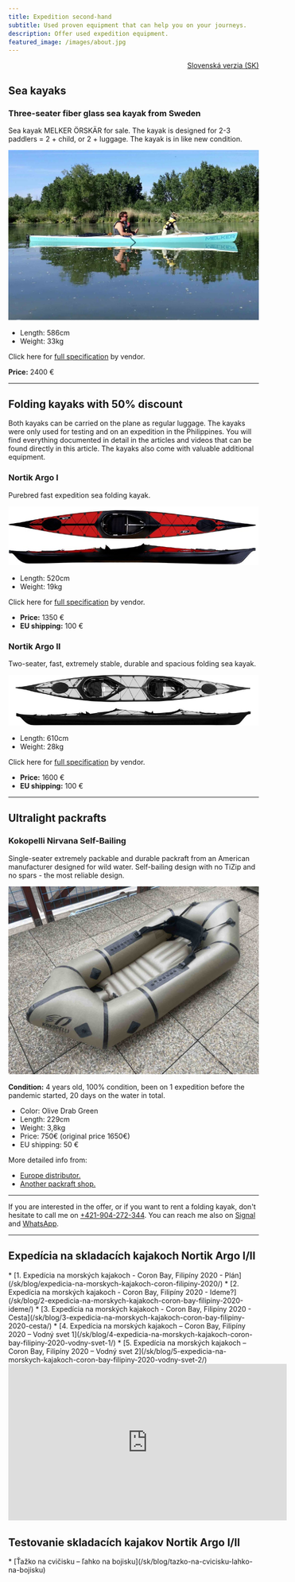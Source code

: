 ```yaml
---
title: Expedition second-hand
subtitle: Used proven equipment that can help you on your journeys.
description: Offer used expedition equipment.
featured_image: /images/about.jpg
---
```

<div style="text-align: right">
<a href="/expedicnybazar">Slovenská verzia (SK)</a>
</div>

<h2>Sea kayaks</h2>
<h3>Three-seater fiber glass sea kayak from Sweden</h3>
Sea kayak MELKER ÖRSKÄR for sale. The kayak is designed for 2-3 paddlers = 2 + child, or 2 + luggage. The kayak is in like new condition.

![MELKER ÖRSKÄR](/assets/img/melker.jpg)

* Length: 586cm
* Weight: 33kg

Click here for <a href="https://melkerofsweden.se/products/melker-orskar">full specification</a> by vendor.

**Price:** 2400 €

---
<h2>Folding kayaks with 50% discount</h2>
Both kayaks can be carried on the plane as regular luggage. The kayaks were only used for testing and on an expedition in the Philippines. You will find everything documented in detail in the articles and videos that can be found directly in this article. The kayaks also come with valuable additional equipment.
<h3>Nortik Argo I</h3>
Purebred fast expedition sea folding kayak.

![Nortik Argo I](/assets/img/argo.jpg)

* Length: 520cm
* Weight: 19kg

Click here for <a href="https://www.faltboot.de/en/products/nortik/nortik-argo/">full specification</a> by vendor.

* **Price:** 1350 €
* **EU shipping:** 100 € 

<h3>Nortik Argo II</h3>
Two-seater, fast, extremely stable, durable and spacious folding sea kayak.

![Nortik Argo II](/assets/img/argo2.jpg)

* Length: 610cm
* Weight: 28kg 

Click here for <a href="https://www.faltboot.de/en/products/nortik/nortik-argo-2/">full specification</a> by vendor.

* **Price:** 1600 €
* **EU shipping:** 100 €

---
<h2>Ultralight packrafts</h2>
<h3>Kokopelli Nirvana Self-Bailing</h3>
Single-seater extremely packable and durable packraft from an American manufacturer designed for wild water. Self-bailing design with no TiZip and no spars - the most reliable design.

![Kokopelli Nirvana Self-Bailing](/assets/img/packraft.jpg)

**Condition:** 4 years old, 100% condition, been on 1 expedition before the pandemic started, 20 days on the water in total.

* Color: Olive Drab Green
* Length: 229cm
* Weight: 3,8kg
* Price: 750€ (original price 1650€)
* EU shipping: 50 €

More detailed info from:
* <a href="https://www.systemxeurope.com/products/kokopelli-nirvana-self-bailing">Europe distributor.</a>
* <a href="https://www.alpinaction.it/si/packrafti/11245-kokopelli-nirvana-self-bailer.html">Another packraft shop.</a>

---

If you are interested in the offer, or if you want to rent a folding kayak, don't hesitate to call me on <a href="tel:00 421 904 272 344">+421-904-272-344</a>. You can reach me also on <a href="https://signal.org">Signal</a> and <a href="https://wa.me/421904272344">WhatsApp</a>.

---

<h2>Expedícia na skladacích kajakoch Nortik Argo I/II</h2>
* [1. Expedícia na morských kajakoch - Coron Bay, Filipíny 2020 - Plán](/sk/blog/expedicia-na-morskych-kajakoch-coron-filipiny-2020/)
* [2. Expedícia na morských kajakoch - Coron Bay, Filipíny 2020 - Ideme?](/sk/blog/2-expedicia-na-morskych-kajakoch-coron-bay-filipiny-2020-ideme/)
* [3. Expedícia na morských kajakoch - Coron Bay, Filipíny 2020 - Cesta](/sk/blog/3-expedicia-na-morskych-kajakoch-coron-bay-filipiny-2020-cesta/)
* [4. Expedícia na morských kajakoch – Coron Bay, Filipíny 2020 – Vodný svet 1](/sk/blog/4-expedicia-na-morskych-kajakoch-coron-bay-filipiny-2020-vodny-svet-1/)
* [5. Expedícia na morských kajakoch – Coron Bay, Filipíny 2020 – Vodný svet 2](/sk/blog/5-expedicia-na-morskych-kajakoch-coron-bay-filipiny-2020-vodny-svet-2/)

<iframe width="560" height="315" src="https://www.youtube.com/embed/2rHwlb1EJVo" title="YouTube video player" frameborder="0" allow="accelerometer; autoplay; clipboard-write; encrypted-media; gyroscope; picture-in-picture" allowfullscreen></iframe>

<h2>Testovanie skladacích kajakov Nortik Argo I/II</h2>
* [Ťažko na cvičisku – ľahko na bojisku](/sk/blog/tazko-na-cvicisku-lahko-na-bojisku)
